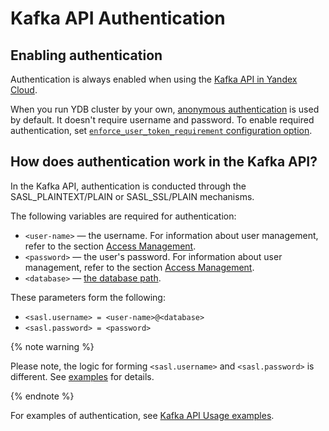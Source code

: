 # Kafka API Authentication

## Enabling authentication

Authentication is always enabled when using the [Kafka API in Yandex Cloud](https://yandex.cloud/docs/data-streams/kafkaapi/auth).

When you run YDB cluster by your own, [anonymous authentication](../../security/authentication.md#anonymous) is used by default.
It doesn't require username and password.
To enable required authentication, set [`enforce_user_token_requirement` configuration option](../configuration/index.md#auth).

## How does authentication work in the Kafka API?

In the Kafka API, authentication is conducted through the SASL_PLAINTEXT/PLAIN or SASL_SSL/PLAIN mechanisms.

The following variables are required for authentication:

* `<user-name>` — the username. For information about user management, refer to the section [Access Management](../../security/access-management.md).
* `<password>` — the user's password. For information about user management, refer to the section [Access Management](../../security/access-management.md).
* `<database>` — [the database path](../../concepts/connect#database).

These parameters form the following:

* `<sasl.username> = <user-name>@<database>`
* `<sasl.password> = <password>`

{% note warning %}

Please note, the logic for forming `<sasl.username>` and `<sasl.password>` is different. See [examples](./examples#authentication-in-cloud-examples) for details.

{% endnote %}

For examples of authentication, see [Kafka API Usage examples](./examples.md).